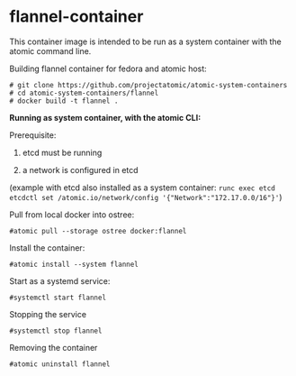 # flannel-container

This container image is intended to be run as a system container
with the atomic command line.

Building flannel container for fedora and atomic host:

```
# git clone https://github.com/projectatomic/atomic-system-containers
# cd atomic-system-containers/flannel
# docker build -t flannel .
```

**Running as system container, with the atomic CLI:**

Prerequisite:

1. etcd must be running

2. a network is configured in etcd

(example with etcd also installed as a system container: `runc exec etcd etcdctl set /atomic.io/network/config '{"Network":"172.17.0.0/16"}'`)

Pull from local docker into ostree:

```
#atomic pull --storage ostree docker:flannel
```

Install the container:

```
#atomic install --system flannel
```

Start as a systemd service:

```
#systemctl start flannel
```

Stopping the service

```
#systemctl stop flannel
```

Removing the container

```
#atomic uninstall flannel
```
